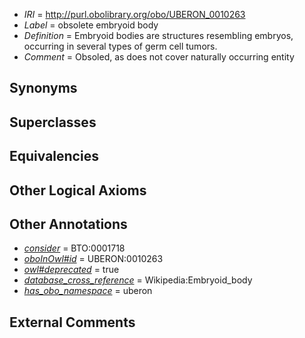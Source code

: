  * *IRI* = http://purl.obolibrary.org/obo/UBERON_0010263
 * *Label* = obsolete embryoid body
 * *Definition* = Embryoid bodies are structures resembling embryos, occurring in several types of germ cell tumors.
 * *Comment* = Obsoled, as does not cover naturally occurring entity

## Synonyms


## Superclasses


## Equivalencies


## Other Logical Axioms


## Other Annotations

 * *[consider](../../er/oboInOwl#consider.md)* = BTO:0001718
 * *[oboInOwl#id](../../id/oboInOwl#id.md)* = UBERON:0010263
 * *[owl#deprecated](../../ed/owl#deprecated.md)* = true
 * *[database_cross_reference](../../ef/oboInOwl#hasDbXref.md)* = Wikipedia:Embryoid_body
 * *[has_obo_namespace](../../ce/oboInOwl#hasOBONamespace.md)* = uberon

## External Comments

